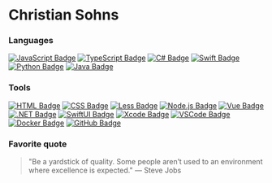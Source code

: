 # Christian Sohns

### Languages
[![JavaScript Badge](https://img.shields.io/badge/-Javascript-F0DB4F?style=for-the-badge&labelColor=black&logo=javascript&logoColor=F0DB4F)][website]
[![TypeScript Badge](https://img.shields.io/badge/-Typescript-007acc?style=for-the-badge&labelColor=black&logo=typescript&logoColor=007acc)][website]
[![C# Badge](https://img.shields.io/badge/-CSharp-6723cd?style=for-the-badge&labelColor=black&logo=CSharp&logoColor=6723cd)][website]
[![Swift Badge](https://img.shields.io/badge/-Swift-fa8128?style=for-the-badge&labelColor=black&logo=Swift&logoColor=fa8128)][website]
[![Python Badge](https://img.shields.io/badge/-Python-F0DB4F?style=for-the-badge&labelColor=black&logo=python&logoColor=F0DB4F)][website]
[![Java Badge](https://img.shields.io/badge/-Java-faddce?style=for-the-badge&labelColor=black&logo=JDK&logoColor=faddce)][website]

### Tools
[![HTML Badge](https://img.shields.io/badge/-HTML5-ff6720?style=for-the-badge&labelColor=black&logo=HTML5&logoColor=ff6720)][website]
[![CSS Badge](https://img.shields.io/badge/-CSS3-007acc?style=for-the-badge&labelColor=black&logo=CSS3&logoColor=007acc)][website]
[![Less Badge](https://img.shields.io/badge/-Less-34459a?style=for-the-badge&labelColor=black&logo=Less&logoColor=34459a)][website]
[![Node.js Badge](https://img.shields.io/badge/-Nodejs-3C873A?style=for-the-badge&labelColor=black&logo=node.js&logoColor=3C873A)][website]
[![Vue Badge](https://img.shields.io/badge/-Vue-3C875A?style=for-the-badge&labelColor=black&logo=Vue.js&logoColor=3C875A)][website]
[![.NET Badge](https://img.shields.io/badge/-Dotnet-6723cd?style=for-the-badge&labelColor=black&logo=Dotnet&logoColor=6723cd)][website]
[![SwiftUI Badge](https://img.shields.io/badge/-SwiftUI-34459a?style=for-the-badge&labelColor=black&logo=Swift&logoColor=34459a)][website]
[![Xcode Badge](https://img.shields.io/badge/-Xcode-128dff?style=for-the-badge&labelColor=black&logo=Xcode&logoColor=128dff)][website]
[![VSCode Badge](https://img.shields.io/badge/-VSCode-007acc?style=for-the-badge&labelColor=black&logo=VisualStudioCode&logoColor=007acc)][website]
[![Docker Badge](https://img.shields.io/badge/-Docker-0055a9?style=for-the-badge&labelColor=black&logo=Docker&logoColor=0055a9)][website]
[![GitHub Badge](https://img.shields.io/badge/-GitHub-222222?style=for-the-badge&labelColor=black&logo=GitHub&logoColor=efefef)][website]

### Favorite quote
> "Be a yardstick of quality. Some people aren’t used to an environment where excellence is expected." — Steve Jobs

[website]: https://github.com/tea418pot
